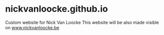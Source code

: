 # nickvanloocke.github.io

Custom website for Nick Van Loocke
This website will be also made visible on www.nickvanloocke.be